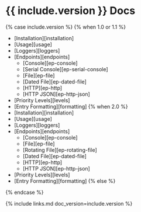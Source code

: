 # {{ include.version }} Docs

{% case include.version %}
{% when 1.0 or 1.1 %}
* [Installation][installation]
* [Usage][usage]
* [Loggers][loggers]
* [Endpoints][endpoints]
  * [Console][ep-console]
  * [Serial Console][ep-serial-console]
  * [File][ep-file]
  * [Dated File][ep-dated-file]
  * [HTTP][ep-http]
  * [HTTP JSON][ep-http-json]
* [Priority Levels][levels]
* [Entry Formatting][formatting]
{% when 2.0 %}
* [Installation][installation]
* [Usage][usage]
* [Loggers][loggers]
* [Endpoints][endpoints]
  * [Console][ep-console]
  * [File][ep-file]
  * [Rotating File][ep-rotating-file]
  * [Dated File][ep-dated-file]
  * [HTTP][ep-http]
  * [HTTP JSON][ep-http-json]
* [Priority Levels][levels]
* [Entry Formatting][formatting]
{% else %}

{% endcase %}

{% include links.md doc_version=include.version %}
